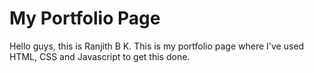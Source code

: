 # My Portfolio Page

Hello guys, this is Ranjith B K. This is my portfolio page where I've used HTML, CSS and Javascript to get this done.
